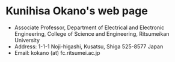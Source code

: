 # Kunihisa Okano's web page

* Associate Professor,
  Department of Electrical and Electronic Engineering,
  College of Science and Engineering, Ritsumeikan University
* Address: 1-1-1 Noji-higashi, Kusatsu, Shiga 525-8577 Japan
* Email: kokano (at) fc.ritsumei.ac.jp